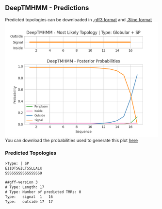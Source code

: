 ## DeepTMHMM - Predictions
Predicted topologies can be downloaded in [.gff3 format](TMRs.gff3) and [.3line format](predicted_topologies.3line)
![picture](plot.png)
You can download the probabilities used to generate this plot [here](Type:_probs.csv)
### Predicted Topologies
```
>Type: | SP
EIIDTSGILTSSLLALK
SSSSSSSSSSSSSSSSO

```


```
##gff-version 3
# Type: Length: 17
# Type: Number of predicted TMRs: 0
Type:	signal	1	16				
Type:	outside	17	17				

```
